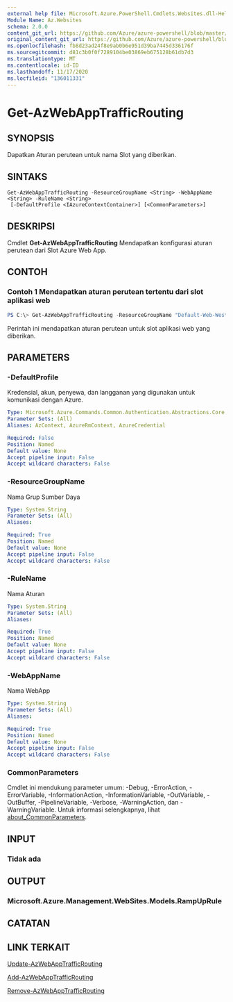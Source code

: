 ```yaml
---
external help file: Microsoft.Azure.PowerShell.Cmdlets.Websites.dll-Help.xml
Module Name: Az.Websites
schema: 2.0.0
content_git_url: https://github.com/Azure/azure-powershell/blob/master/src/Websites/Websites/help/Get-AzWebAppTrafficRouting.md
original_content_git_url: https://github.com/Azure/azure-powershell/blob/master/src/Websites/Websites/help/Get-AzWebAppTrafficRouting.md
ms.openlocfilehash: fb8d23ad24f8e9ab0b6e951d39ba7445d336176f
ms.sourcegitcommit: d81c3b0f0f7289104be03869eb675128b61db7d3
ms.translationtype: MT
ms.contentlocale: id-ID
ms.lasthandoff: 11/17/2020
ms.locfileid: "136011331"
---
```

# Get-AzWebAppTrafficRouting

## SYNOPSIS
Dapatkan Aturan perutean untuk nama Slot yang diberikan.

## SINTAKS

```
Get-AzWebAppTrafficRouting -ResourceGroupName <String> -WebAppName <String> -RuleName <String>
 [-DefaultProfile <IAzureContextContainer>] [<CommonParameters>]
```

## DESKRIPSI
Cmdlet **Get-AzWebAppTrafficRouting** Mendapatkan konfigurasi aturan perutean dari Slot Azure Web App.

## CONTOH

### Contoh 1 Mendapatkan aturan perutean tertentu dari slot aplikasi web
```powershell
PS C:\> Get-AzWebAppTrafficRouting -ResourceGroupName "Default-Web-WestUS" -WebAppName "ContosoSite"  -RuleName 'Stg'
```

Perintah ini mendapatkan aturan perutean untuk slot aplikasi web yang diberikan.

## PARAMETERS

### -DefaultProfile
Kredensial, akun, penyewa, dan langganan yang digunakan untuk komunikasi dengan Azure.

```yaml
Type: Microsoft.Azure.Commands.Common.Authentication.Abstractions.Core.IAzureContextContainer
Parameter Sets: (All)
Aliases: AzContext, AzureRmContext, AzureCredential

Required: False
Position: Named
Default value: None
Accept pipeline input: False
Accept wildcard characters: False
```

### -ResourceGroupName
Nama Grup Sumber Daya

```yaml
Type: System.String
Parameter Sets: (All)
Aliases:

Required: True
Position: Named
Default value: None
Accept pipeline input: False
Accept wildcard characters: False
```

### -RuleName
Nama Aturan
```yaml
Type: System.String
Parameter Sets: (All)
Aliases:

Required: True
Position: Named
Default value: None
Accept pipeline input: False
Accept wildcard characters: False
```

### -WebAppName
Nama WebApp

```yaml
Type: System.String
Parameter Sets: (All)
Aliases:

Required: True
Position: Named
Default value: None
Accept pipeline input: False
Accept wildcard characters: False
```

### CommonParameters
Cmdlet ini mendukung parameter umum: -Debug, -ErrorAction, -ErrorVariable, -InformationAction, -InformationVariable, -OutVariable, -OutBuffer, -PipelineVariable, -Verbose, -WarningAction, dan -WarningVariable. Untuk informasi selengkapnya, lihat [about_CommonParameters](http://go.microsoft.com/fwlink/?LinkID=113216).

## INPUT

### Tidak ada

## OUTPUT

### Microsoft.Azure.Management.WebSites.Models.RampUpRule

## CATATAN

## LINK TERKAIT

[Update-AzWebAppTrafficRouting](./Update-AzWebAppTrafficRouting.md)

[Add-AzWebAppTrafficRouting](./Add-AzWebAppTrafficRouting.md)

[Remove-AzWebAppTrafficRouting](./Remove-AzWebAppTrafficRouting.md)
